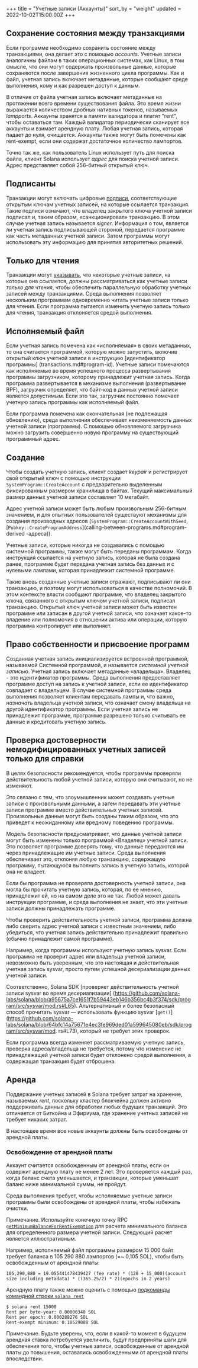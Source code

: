 +++
title = "Учетные записи (Аккаунты)"
sort_by = "weight"
updated = 2022-10-02T15:00:00Z
+++

## Сохранение состояния между транзакциями

Если программе необходимо сохранить состояние между транзакциями, она делает это с помощью _accounts_. Учетные записи аналогичны файлам в таких операционных системах, как Linux, в том смысле, что они могут содержать произвольные данные, которые сохраняются после завершения жизненного цикла программы. Как и файл, учетная запись включает метаданные, которые сообщают среде выполнения, кому и как разрешен доступ к данным.

В отличие от файла учетная запись включает метаданные на протяжении всего времени существования файла. Это время жизни выражается количеством дробных нативных токенов, называемых _lampports_. Аккаунты хранятся в памяти валидатора и платят "rent", чтобы оставаться там. Каждый валидатор периодически сканирует все аккаунты и взимает арендную плату. Любая учетная запись, которая падает до нуля, очищается. Аккаунты также могут быть помечены как rent-exempt, если они содержат достаточное количество лампортов.

Точно так же, как пользователь Linux использует путь для поиска файла, клиент Solana использует _адрес_ для поиска учетной записи. Адрес представляет собой 256-битный открытый ключ.

## Подписанты

Транзакции могут включать цифровые [подписи](terminology.md#signature), соответствующие открытым ключам учетных записей, на которые ссылается транзакция. Такие подписи означают, что владелец закрытого ключа учетной записи подписал и, таким образом, «санкционировал» транзакцию. В этом случае учетная запись называется _signer_. Информация о том, является ли учетная запись подписывающей стороной, передается программе как часть метаданных учетной записи. Затем программы могут использовать эту информацию для принятия авторитетных решений.

## Только для чтения

Транзакции могут [указывать](transactions.md#message-header-format), что некоторые учетные записи, на которые она ссылается, должны рассматриваться как учетные записи _только для чтения_, чтобы обеспечить параллельную обработку учетных записей между транзакциями. Среда выполнения позволяет нескольким программам одновременно читать учетные записи только для чтения. Если программа пытается изменить учетную запись только для чтения, транзакция отклоняется средой выполнения.

## Исполняемый файл

Если учетная запись помечена как «исполняемая» в своих метаданных, то она считается программой, которую можно запустить, включив открытый ключ учетной записи в инструкцию [идентификатор программы] (transactions.md#program-id). Учетные записи помечаются как исполняемые во время успешного процесса развертывания программы загрузчиком, которому принадлежит учетная запись. Когда программа развертывается в механизме выполнения (развертывание BPF), загрузчик определяет, что байт-код в данных учетной записи является допустимым. Если это так, загрузчик постоянно помечает учетную запись программы как исполняемый файл.

Если программа помечена как окончательная (не подлежащая обновлению), среда выполнения обеспечивает неизменяемость данных учетной записи (программы). С помощью обновляемого загрузчика можно загрузить совершенно новую программу на существующий программный адрес.

## Создание

Чтобы создать учетную запись, клиент создает _keypair_ и регистрирует свой открытый ключ с помощью инструкции `SystemProgram::CreateAccount` с предварительно выделенным фиксированным размером хранилища в байтах. Текущий максимальный размер данных учетной записи составляет 10 мегабайт.

Адрес учетной записи может быть любым произвольным 256-битным значением, и для опытных пользователей существуют механизмы для создания производных адресов (`SystemProgram::CreateAccountWithSeed`, [`Pubkey::CreateProgramAddress`](calling-between-programs.md#program-derived -адреса)).

Учетные записи, которые никогда не создавались с помощью системной программы, также могут быть переданы программам. Когда инструкция ссылается на учетную запись, которая не была создана ранее, программе будет передана учетная запись без данных и с нулевыми лампами, которая принадлежит системной программе.

Такие вновь созданные учетные записи отражают, подписывают ли они транзакцию, и поэтому могут использоваться в качестве полномочий. В этом контексте власти сообщают программе, что владелец закрытого ключа, связанного с открытым ключом учетной записи, подписал транзакцию. Открытый ключ учетной записи может быть известен программе или записан в другой учетной записи, что означает какое-то владение или полномочия в отношении актива или операции, которую программа контролирует или выполняет.

## Право собственности и присвоение программ

Созданная учетная запись инициализируется встроенной программой, называемой Системной программой, и называется _системной учетной записью_. Учетная запись включает метаданные «владельца». Владелец - это идентификатор программы. Среда выполнения предоставляет программе доступ на запись к учетной записи, если ее идентификатор совпадает с владельцем. В случае системной программы среда выполнения позволяет клиентам передавать лампы и, что важно, _назначать_ владельца учетной записи, что означает смену владельца на другой идентификатор программы. Если учетная запись не принадлежит программе, программе разрешено только считывать ее данные и кредитовать учетную запись.

## Проверка достоверности немодифицированных учетных записей только для справки

В целях безопасности рекомендуется, чтобы программы проверяли действительность любой учетной записи, которую они считывают, но не изменяют.

Это связано с тем, что злоумышленник может создавать учетные записи с произвольными данными, а затем передавать эти учетные записи программе вместо действительных учетных записей. Произвольные данные могут быть созданы таким образом, что это приведет к неожиданному или вредному поведению программы.

Модель безопасности предусматривает, что данные учетной записи могут быть изменены только программой «Владелец» учетной записи. Это позволяет программе доверять тому, что данные передаются им через принадлежащие им учетные записи. Среда выполнения обеспечивает это, отклоняя любую транзакцию, содержащую программу, пытающуюся выполнить запись в учетную запись, которой она не владеет.

Если бы программа не проверяла достоверность учетной записи, она могла бы прочитать учетную запись, которая, по ее мнению, принадлежит ей, но на самом деле это не так. Любой может давать инструкции программе, и среда выполнения не знает, что эти учетные записи должны принадлежать программе.

Чтобы проверить действительность учетной записи, программа должна либо сверить адрес учетной записи с известным значением, либо убедиться, что учетная запись действительно принадлежит правильно (обычно принадлежит самой программе).

Например, когда программы используют учетную запись sysvar. Если программа не проверит адрес или владельца учетной записи, невозможно быть уверенным, что это настоящая и действительная учетная запись sysvar, просто путем успешной десериализации данных учетной записи.

Соответственно, Solana SDK [проверяет действительность учетной записи sysvar во время десериализации] (https://github.com/solana-labs/solana/blob/a95675a7ce1651f7b59443eb146b356bc4b3f374/sdk/program/src/sysvar/mod.rs#L65).
Альтернативный и более безопасный способ прочитать sysvar — использовать функцию sysvar [`get()`](https://github.com/solana-labs/solana/blob/64bfc14a75671e4ec3fe969ded01a599645080eb/sdk/program/src/sysvar/mod. rs#L73), который не требует этих проверок.

Если программа всегда изменяет рассматриваемую учетную запись, проверка адреса/владельца не требуется, потому что изменение не принадлежащей учетной записи будет отклонено средой выполнения, а содержащая транзакция будет отброшена.

## Аренда

Поддержание учетных записей в Solana требует затрат на хранение, называемых _rent_, поскольку кластер блокчейна должен активно поддерживать данные для обработки любых будущих транзакций. Это отличается от Биткойна и Эфириума, где хранение учетных записей не требует никаких затрат.

В настоящее время все новые аккаунты должны быть освобождены от арендной платы.

### Освобождение от арендной платы

Аккаунт считается освобожденным от арендной платы, если он содержит арендную плату не менее 2 лет. Это проверяется каждый раз, когда баланс счета уменьшается, и транзакции, которые уменьшат баланс ниже минимальной суммы, не пройдут.

Среда выполнения требует, чтобы исполняемые учетные записи программы были освобождены от арендной платы, чтобы избежать очистки.

Примечание. Используйте конечную точку RPC [`getMinimumBalanceForRentExemption`](developing/clients/jsonrpc-api.md#getminimumbalanceforrentexemption) для расчета минимального баланса для определенного размера учетной записи. Следующий расчет является иллюстративным.

Например, исполняемый файл программы размером 15 000 байт требует баланса в 105 290 880 лэмпортов (=~ 0,105 SOL), чтобы быть освобожденным от арендной платы:

```
105,290,880 = 19.055441478439427 (fee rate) * (128 + 15_000)(account size including metadata) * ((365.25/2) * 2)(epochs in 2 years)
```

Арендную плату также можно оценить с помощью [подкоманды командной строки `solana rent`](cli/usage.md#solana-rent)

```
$ solana rent 15000
Rent per byte-year: 0.00000348 SOL
Rent per epoch: 0.000288276 SOL
Rent-exempt minimum: 0.10529088 SOL
```

Примечание. Будьте уверены, что, если в какой-то момент в будущем арендная ставка потребуется увеличить, будут предприняты шаги для обеспечения того, чтобы учетные записи, освобожденные от арендной платы до повышения, оставались освобожденными от арендной платы впоследствии.
